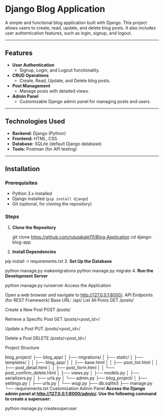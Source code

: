 # Django Blog Application

A simple and functional blog application built with Django. This project allows users to create, read, update, and delete blog posts. It also includes user authentication features, such as login, signup, and logout.

---

## Features

- **User Authentication**
  - Signup, Login, and Logout functionality.
- **CRUD Operations**
  - Create, Read, Update, and Delete blog posts.
- **Post Management**
  - Manage posts with detailed views.
- **Admin Panel**
  - Customizable Django admin panel for managing posts and users.

---

## Technologies Used

- **Backend:** Django (Python)
- **Frontend:** HTML, CSS.
- **Database:** SQLite (default Django database)
- **Tools:** Postman (for API testing)

---

## Installation

### Prerequisites
- Python 3.x installed
- Django installed (`pip install django`)
- Git (optional, for cloning the repository)

### Steps

1. **Clone the Repository**
   
   git clone https://github.com/rutujakale111/Blog-Application
   cd django-blog-app
2. **Install Dependencies**

pip install -r requirements.txt
3. **Set Up the Database**

python manage.py makemigrations
python manage.py migrate
4. **Run the Development Server**

python manage.py runserver
Access the Application

Open a web browser and navigate to http://127.0.0.1:8000/.
API Endpoints (for REST Framework)
Base URL: /api/
List All Posts
GET /posts/

Create a New Post
POST /posts/

Retrieve a Specific Post
GET /posts/<post_id>/

Update a Post
PUT /posts/<post_id>/

Delete a Post
DELETE /posts/<post_id>/

Project Structure

blog_project/
├── blog_app/
│   ├── migrations/
│   ├── static/
│   ├── templates/
│   │   ├── blog_app/
│   │       ├── base.html
│   │       ├── post_list.html
│   │       ├── post_detail.html
│   │       ├── post_form.html
│   │       └── post_confirm_delete.html
│   ├── views.py
│   ├── models.py
│   ├── serializers.py
│   ├── urls.py
│   └── admin.py
├── blog_project/
│   ├── settings.py
│   ├── urls.py
│   └── wsgi.py
├── db.sqlite3
├── manage.py
└── requirements.txt
Customization
Admin Panel
**Access the Django admin panel at http://127.0.0.1:8000/admin/. Use the following command to create a superuser:**

python manage.py createsuperuser
